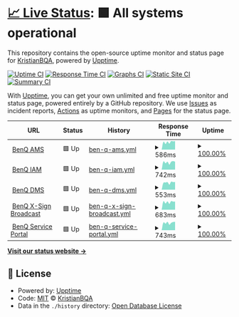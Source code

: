 # [📈 Live Status](https://KristianBQA.github.io/benqservers): <!--live status--> **🟩 All systems operational**

This repository contains the open-source uptime monitor and status page for [KristianBQA](https://KristianBQA.github.io/benqservers), powered by [Upptime](https://github.com/upptime/upptime).

[![Uptime CI](https://github.com/KristianBQA/benqservers/workflows/Uptime%20CI/badge.svg)](https://github.com/KristianBQA/benqservers/actions?query=workflow%3A%22Uptime+CI%22)
[![Response Time CI](https://github.com/KristianBQA/benqservers/workflows/Response%20Time%20CI/badge.svg)](https://github.com/KristianBQA/benqservers/actions?query=workflow%3A%22Response+Time+CI%22)
[![Graphs CI](https://github.com/KristianBQA/benqservers/workflows/Graphs%20CI/badge.svg)](https://github.com/KristianBQA/benqservers/actions?query=workflow%3A%22Graphs+CI%22)
[![Static Site CI](https://github.com/KristianBQA/benqservers/workflows/Static%20Site%20CI/badge.svg)](https://github.com/KristianBQA/benqservers/actions?query=workflow%3A%22Static+Site+CI%22)
[![Summary CI](https://github.com/KristianBQA/benqservers/workflows/Summary%20CI/badge.svg)](https://github.com/KristianBQA/benqservers/actions?query=workflow%3A%22Summary+CI%22)

With [Upptime](https://upptime.js.org), you can get your own unlimited and free uptime monitor and status page, powered entirely by a GitHub repository. We use [Issues](https://github.com/KristianBQA/benqservers/issues) as incident reports, [Actions](https://github.com/KristianBQA/benqservers/actions) as uptime monitors, and [Pages](https://KristianBQA.github.io/benqservers) for the status page.

<!--start: status pages-->
<!-- This summary is generated by Upptime (https://github.com/upptime/upptime) -->
<!-- Do not edit this manually, your changes will be overwritten -->
<!-- prettier-ignore -->
| URL | Status | History | Response Time | Uptime |
| --- | ------ | ------- | ------------- | ------ |
| <img alt="" src="https://icons.duckduckgo.com/ip3/ams.benq.com.ico" height="13"> [BenQ AMS](https://ams.benq.com/#/) | 🟩 Up | [ben-q-ams.yml](https://github.com/KristianBQA/benqservers/commits/HEAD/history/ben-q-ams.yml) | <details><summary><img alt="Response time graph" src="./graphs/ben-q-ams/response-time-week.png" height="20"> 586ms</summary><br><a href="https://KristianBQA.github.io/benqservers/history/ben-q-ams"><img alt="Response time 517" src="https://img.shields.io/endpoint?url=https%3A%2F%2Fraw.githubusercontent.com%2FKristianBQA%2Fbenqservers%2FHEAD%2Fapi%2Fben-q-ams%2Fresponse-time.json"></a><br><a href="https://KristianBQA.github.io/benqservers/history/ben-q-ams"><img alt="24-hour response time 662" src="https://img.shields.io/endpoint?url=https%3A%2F%2Fraw.githubusercontent.com%2FKristianBQA%2Fbenqservers%2FHEAD%2Fapi%2Fben-q-ams%2Fresponse-time-day.json"></a><br><a href="https://KristianBQA.github.io/benqservers/history/ben-q-ams"><img alt="7-day response time 586" src="https://img.shields.io/endpoint?url=https%3A%2F%2Fraw.githubusercontent.com%2FKristianBQA%2Fbenqservers%2FHEAD%2Fapi%2Fben-q-ams%2Fresponse-time-week.json"></a><br><a href="https://KristianBQA.github.io/benqservers/history/ben-q-ams"><img alt="30-day response time 530" src="https://img.shields.io/endpoint?url=https%3A%2F%2Fraw.githubusercontent.com%2FKristianBQA%2Fbenqservers%2FHEAD%2Fapi%2Fben-q-ams%2Fresponse-time-month.json"></a><br><a href="https://KristianBQA.github.io/benqservers/history/ben-q-ams"><img alt="1-year response time 517" src="https://img.shields.io/endpoint?url=https%3A%2F%2Fraw.githubusercontent.com%2FKristianBQA%2Fbenqservers%2FHEAD%2Fapi%2Fben-q-ams%2Fresponse-time-year.json"></a></details> | <details><summary><a href="https://KristianBQA.github.io/benqservers/history/ben-q-ams">100.00%</a></summary><a href="https://KristianBQA.github.io/benqservers/history/ben-q-ams"><img alt="All-time uptime 99.96%" src="https://img.shields.io/endpoint?url=https%3A%2F%2Fraw.githubusercontent.com%2FKristianBQA%2Fbenqservers%2FHEAD%2Fapi%2Fben-q-ams%2Fuptime.json"></a><br><a href="https://KristianBQA.github.io/benqservers/history/ben-q-ams"><img alt="24-hour uptime 100.00%" src="https://img.shields.io/endpoint?url=https%3A%2F%2Fraw.githubusercontent.com%2FKristianBQA%2Fbenqservers%2FHEAD%2Fapi%2Fben-q-ams%2Fuptime-day.json"></a><br><a href="https://KristianBQA.github.io/benqservers/history/ben-q-ams"><img alt="7-day uptime 100.00%" src="https://img.shields.io/endpoint?url=https%3A%2F%2Fraw.githubusercontent.com%2FKristianBQA%2Fbenqservers%2FHEAD%2Fapi%2Fben-q-ams%2Fuptime-week.json"></a><br><a href="https://KristianBQA.github.io/benqservers/history/ben-q-ams"><img alt="30-day uptime 100.00%" src="https://img.shields.io/endpoint?url=https%3A%2F%2Fraw.githubusercontent.com%2FKristianBQA%2Fbenqservers%2FHEAD%2Fapi%2Fben-q-ams%2Fuptime-month.json"></a><br><a href="https://KristianBQA.github.io/benqservers/history/ben-q-ams"><img alt="1-year uptime 99.96%" src="https://img.shields.io/endpoint?url=https%3A%2F%2Fraw.githubusercontent.com%2FKristianBQA%2Fbenqservers%2FHEAD%2Fapi%2Fben-q-ams%2Fuptime-year.json"></a></details>
| <img alt="" src="https://icons.duckduckgo.com/ip3/iam.benq.com.ico" height="13"> [BenQ IAM](https://iam.benq.com/) | 🟩 Up | [ben-q-iam.yml](https://github.com/KristianBQA/benqservers/commits/HEAD/history/ben-q-iam.yml) | <details><summary><img alt="Response time graph" src="./graphs/ben-q-iam/response-time-week.png" height="20"> 742ms</summary><br><a href="https://KristianBQA.github.io/benqservers/history/ben-q-iam"><img alt="Response time 671" src="https://img.shields.io/endpoint?url=https%3A%2F%2Fraw.githubusercontent.com%2FKristianBQA%2Fbenqservers%2FHEAD%2Fapi%2Fben-q-iam%2Fresponse-time.json"></a><br><a href="https://KristianBQA.github.io/benqservers/history/ben-q-iam"><img alt="24-hour response time 793" src="https://img.shields.io/endpoint?url=https%3A%2F%2Fraw.githubusercontent.com%2FKristianBQA%2Fbenqservers%2FHEAD%2Fapi%2Fben-q-iam%2Fresponse-time-day.json"></a><br><a href="https://KristianBQA.github.io/benqservers/history/ben-q-iam"><img alt="7-day response time 742" src="https://img.shields.io/endpoint?url=https%3A%2F%2Fraw.githubusercontent.com%2FKristianBQA%2Fbenqservers%2FHEAD%2Fapi%2Fben-q-iam%2Fresponse-time-week.json"></a><br><a href="https://KristianBQA.github.io/benqservers/history/ben-q-iam"><img alt="30-day response time 684" src="https://img.shields.io/endpoint?url=https%3A%2F%2Fraw.githubusercontent.com%2FKristianBQA%2Fbenqservers%2FHEAD%2Fapi%2Fben-q-iam%2Fresponse-time-month.json"></a><br><a href="https://KristianBQA.github.io/benqservers/history/ben-q-iam"><img alt="1-year response time 671" src="https://img.shields.io/endpoint?url=https%3A%2F%2Fraw.githubusercontent.com%2FKristianBQA%2Fbenqservers%2FHEAD%2Fapi%2Fben-q-iam%2Fresponse-time-year.json"></a></details> | <details><summary><a href="https://KristianBQA.github.io/benqservers/history/ben-q-iam">100.00%</a></summary><a href="https://KristianBQA.github.io/benqservers/history/ben-q-iam"><img alt="All-time uptime 99.97%" src="https://img.shields.io/endpoint?url=https%3A%2F%2Fraw.githubusercontent.com%2FKristianBQA%2Fbenqservers%2FHEAD%2Fapi%2Fben-q-iam%2Fuptime.json"></a><br><a href="https://KristianBQA.github.io/benqservers/history/ben-q-iam"><img alt="24-hour uptime 100.00%" src="https://img.shields.io/endpoint?url=https%3A%2F%2Fraw.githubusercontent.com%2FKristianBQA%2Fbenqservers%2FHEAD%2Fapi%2Fben-q-iam%2Fuptime-day.json"></a><br><a href="https://KristianBQA.github.io/benqservers/history/ben-q-iam"><img alt="7-day uptime 100.00%" src="https://img.shields.io/endpoint?url=https%3A%2F%2Fraw.githubusercontent.com%2FKristianBQA%2Fbenqservers%2FHEAD%2Fapi%2Fben-q-iam%2Fuptime-week.json"></a><br><a href="https://KristianBQA.github.io/benqservers/history/ben-q-iam"><img alt="30-day uptime 100.00%" src="https://img.shields.io/endpoint?url=https%3A%2F%2Fraw.githubusercontent.com%2FKristianBQA%2Fbenqservers%2FHEAD%2Fapi%2Fben-q-iam%2Fuptime-month.json"></a><br><a href="https://KristianBQA.github.io/benqservers/history/ben-q-iam"><img alt="1-year uptime 99.97%" src="https://img.shields.io/endpoint?url=https%3A%2F%2Fraw.githubusercontent.com%2FKristianBQA%2Fbenqservers%2FHEAD%2Fapi%2Fben-q-iam%2Fuptime-year.json"></a></details>
| <img alt="" src="https://dms.benq.com/client/dms_logo.svg" height="13"> [BenQ DMS](https://dms.benq.com/#/) | 🟩 Up | [ben-q-dms.yml](https://github.com/KristianBQA/benqservers/commits/HEAD/history/ben-q-dms.yml) | <details><summary><img alt="Response time graph" src="./graphs/ben-q-dms/response-time-week.png" height="20"> 553ms</summary><br><a href="https://KristianBQA.github.io/benqservers/history/ben-q-dms"><img alt="Response time 488" src="https://img.shields.io/endpoint?url=https%3A%2F%2Fraw.githubusercontent.com%2FKristianBQA%2Fbenqservers%2FHEAD%2Fapi%2Fben-q-dms%2Fresponse-time.json"></a><br><a href="https://KristianBQA.github.io/benqservers/history/ben-q-dms"><img alt="24-hour response time 596" src="https://img.shields.io/endpoint?url=https%3A%2F%2Fraw.githubusercontent.com%2FKristianBQA%2Fbenqservers%2FHEAD%2Fapi%2Fben-q-dms%2Fresponse-time-day.json"></a><br><a href="https://KristianBQA.github.io/benqservers/history/ben-q-dms"><img alt="7-day response time 553" src="https://img.shields.io/endpoint?url=https%3A%2F%2Fraw.githubusercontent.com%2FKristianBQA%2Fbenqservers%2FHEAD%2Fapi%2Fben-q-dms%2Fresponse-time-week.json"></a><br><a href="https://KristianBQA.github.io/benqservers/history/ben-q-dms"><img alt="30-day response time 496" src="https://img.shields.io/endpoint?url=https%3A%2F%2Fraw.githubusercontent.com%2FKristianBQA%2Fbenqservers%2FHEAD%2Fapi%2Fben-q-dms%2Fresponse-time-month.json"></a><br><a href="https://KristianBQA.github.io/benqservers/history/ben-q-dms"><img alt="1-year response time 488" src="https://img.shields.io/endpoint?url=https%3A%2F%2Fraw.githubusercontent.com%2FKristianBQA%2Fbenqservers%2FHEAD%2Fapi%2Fben-q-dms%2Fresponse-time-year.json"></a></details> | <details><summary><a href="https://KristianBQA.github.io/benqservers/history/ben-q-dms">100.00%</a></summary><a href="https://KristianBQA.github.io/benqservers/history/ben-q-dms"><img alt="All-time uptime 99.96%" src="https://img.shields.io/endpoint?url=https%3A%2F%2Fraw.githubusercontent.com%2FKristianBQA%2Fbenqservers%2FHEAD%2Fapi%2Fben-q-dms%2Fuptime.json"></a><br><a href="https://KristianBQA.github.io/benqservers/history/ben-q-dms"><img alt="24-hour uptime 100.00%" src="https://img.shields.io/endpoint?url=https%3A%2F%2Fraw.githubusercontent.com%2FKristianBQA%2Fbenqservers%2FHEAD%2Fapi%2Fben-q-dms%2Fuptime-day.json"></a><br><a href="https://KristianBQA.github.io/benqservers/history/ben-q-dms"><img alt="7-day uptime 100.00%" src="https://img.shields.io/endpoint?url=https%3A%2F%2Fraw.githubusercontent.com%2FKristianBQA%2Fbenqservers%2FHEAD%2Fapi%2Fben-q-dms%2Fuptime-week.json"></a><br><a href="https://KristianBQA.github.io/benqservers/history/ben-q-dms"><img alt="30-day uptime 100.00%" src="https://img.shields.io/endpoint?url=https%3A%2F%2Fraw.githubusercontent.com%2FKristianBQA%2Fbenqservers%2FHEAD%2Fapi%2Fben-q-dms%2Fuptime-month.json"></a><br><a href="https://KristianBQA.github.io/benqservers/history/ben-q-dms"><img alt="1-year uptime 99.96%" src="https://img.shields.io/endpoint?url=https%3A%2F%2Fraw.githubusercontent.com%2FKristianBQA%2Fbenqservers%2FHEAD%2Fapi%2Fben-q-dms%2Fuptime-year.json"></a></details>
| <img alt="" src="https://icons.duckduckgo.com/ip3/x-signbroadcast.benq.com.ico" height="13"> [BenQ X-Sign Broadcast](https://x-signbroadcast.benq.com/) | 🟩 Up | [ben-q-x-sign-broadcast.yml](https://github.com/KristianBQA/benqservers/commits/HEAD/history/ben-q-x-sign-broadcast.yml) | <details><summary><img alt="Response time graph" src="./graphs/ben-q-x-sign-broadcast/response-time-week.png" height="20"> 683ms</summary><br><a href="https://KristianBQA.github.io/benqservers/history/ben-q-x-sign-broadcast"><img alt="Response time 624" src="https://img.shields.io/endpoint?url=https%3A%2F%2Fraw.githubusercontent.com%2FKristianBQA%2Fbenqservers%2FHEAD%2Fapi%2Fben-q-x-sign-broadcast%2Fresponse-time.json"></a><br><a href="https://KristianBQA.github.io/benqservers/history/ben-q-x-sign-broadcast"><img alt="24-hour response time 725" src="https://img.shields.io/endpoint?url=https%3A%2F%2Fraw.githubusercontent.com%2FKristianBQA%2Fbenqservers%2FHEAD%2Fapi%2Fben-q-x-sign-broadcast%2Fresponse-time-day.json"></a><br><a href="https://KristianBQA.github.io/benqservers/history/ben-q-x-sign-broadcast"><img alt="7-day response time 683" src="https://img.shields.io/endpoint?url=https%3A%2F%2Fraw.githubusercontent.com%2FKristianBQA%2Fbenqservers%2FHEAD%2Fapi%2Fben-q-x-sign-broadcast%2Fresponse-time-week.json"></a><br><a href="https://KristianBQA.github.io/benqservers/history/ben-q-x-sign-broadcast"><img alt="30-day response time 627" src="https://img.shields.io/endpoint?url=https%3A%2F%2Fraw.githubusercontent.com%2FKristianBQA%2Fbenqservers%2FHEAD%2Fapi%2Fben-q-x-sign-broadcast%2Fresponse-time-month.json"></a><br><a href="https://KristianBQA.github.io/benqservers/history/ben-q-x-sign-broadcast"><img alt="1-year response time 624" src="https://img.shields.io/endpoint?url=https%3A%2F%2Fraw.githubusercontent.com%2FKristianBQA%2Fbenqservers%2FHEAD%2Fapi%2Fben-q-x-sign-broadcast%2Fresponse-time-year.json"></a></details> | <details><summary><a href="https://KristianBQA.github.io/benqservers/history/ben-q-x-sign-broadcast">100.00%</a></summary><a href="https://KristianBQA.github.io/benqservers/history/ben-q-x-sign-broadcast"><img alt="All-time uptime 99.99%" src="https://img.shields.io/endpoint?url=https%3A%2F%2Fraw.githubusercontent.com%2FKristianBQA%2Fbenqservers%2FHEAD%2Fapi%2Fben-q-x-sign-broadcast%2Fuptime.json"></a><br><a href="https://KristianBQA.github.io/benqservers/history/ben-q-x-sign-broadcast"><img alt="24-hour uptime 100.00%" src="https://img.shields.io/endpoint?url=https%3A%2F%2Fraw.githubusercontent.com%2FKristianBQA%2Fbenqservers%2FHEAD%2Fapi%2Fben-q-x-sign-broadcast%2Fuptime-day.json"></a><br><a href="https://KristianBQA.github.io/benqservers/history/ben-q-x-sign-broadcast"><img alt="7-day uptime 100.00%" src="https://img.shields.io/endpoint?url=https%3A%2F%2Fraw.githubusercontent.com%2FKristianBQA%2Fbenqservers%2FHEAD%2Fapi%2Fben-q-x-sign-broadcast%2Fuptime-week.json"></a><br><a href="https://KristianBQA.github.io/benqservers/history/ben-q-x-sign-broadcast"><img alt="30-day uptime 100.00%" src="https://img.shields.io/endpoint?url=https%3A%2F%2Fraw.githubusercontent.com%2FKristianBQA%2Fbenqservers%2FHEAD%2Fapi%2Fben-q-x-sign-broadcast%2Fuptime-month.json"></a><br><a href="https://KristianBQA.github.io/benqservers/history/ben-q-x-sign-broadcast"><img alt="1-year uptime 99.99%" src="https://img.shields.io/endpoint?url=https%3A%2F%2Fraw.githubusercontent.com%2FKristianBQA%2Fbenqservers%2FHEAD%2Fapi%2Fben-q-x-sign-broadcast%2Fuptime-year.json"></a></details>
| <img alt="" src="https://icons.duckduckgo.com/ip3/service-portal.benq.com.ico" height="13"> [BenQ Service Portal](https://service-portal.benq.com/login) | 🟩 Up | [ben-q-service-portal.yml](https://github.com/KristianBQA/benqservers/commits/HEAD/history/ben-q-service-portal.yml) | <details><summary><img alt="Response time graph" src="./graphs/ben-q-service-portal/response-time-week.png" height="20"> 743ms</summary><br><a href="https://KristianBQA.github.io/benqservers/history/ben-q-service-portal"><img alt="Response time 656" src="https://img.shields.io/endpoint?url=https%3A%2F%2Fraw.githubusercontent.com%2FKristianBQA%2Fbenqservers%2FHEAD%2Fapi%2Fben-q-service-portal%2Fresponse-time.json"></a><br><a href="https://KristianBQA.github.io/benqservers/history/ben-q-service-portal"><img alt="24-hour response time 841" src="https://img.shields.io/endpoint?url=https%3A%2F%2Fraw.githubusercontent.com%2FKristianBQA%2Fbenqservers%2FHEAD%2Fapi%2Fben-q-service-portal%2Fresponse-time-day.json"></a><br><a href="https://KristianBQA.github.io/benqservers/history/ben-q-service-portal"><img alt="7-day response time 743" src="https://img.shields.io/endpoint?url=https%3A%2F%2Fraw.githubusercontent.com%2FKristianBQA%2Fbenqservers%2FHEAD%2Fapi%2Fben-q-service-portal%2Fresponse-time-week.json"></a><br><a href="https://KristianBQA.github.io/benqservers/history/ben-q-service-portal"><img alt="30-day response time 690" src="https://img.shields.io/endpoint?url=https%3A%2F%2Fraw.githubusercontent.com%2FKristianBQA%2Fbenqservers%2FHEAD%2Fapi%2Fben-q-service-portal%2Fresponse-time-month.json"></a><br><a href="https://KristianBQA.github.io/benqservers/history/ben-q-service-portal"><img alt="1-year response time 656" src="https://img.shields.io/endpoint?url=https%3A%2F%2Fraw.githubusercontent.com%2FKristianBQA%2Fbenqservers%2FHEAD%2Fapi%2Fben-q-service-portal%2Fresponse-time-year.json"></a></details> | <details><summary><a href="https://KristianBQA.github.io/benqservers/history/ben-q-service-portal">100.00%</a></summary><a href="https://KristianBQA.github.io/benqservers/history/ben-q-service-portal"><img alt="All-time uptime 100.00%" src="https://img.shields.io/endpoint?url=https%3A%2F%2Fraw.githubusercontent.com%2FKristianBQA%2Fbenqservers%2FHEAD%2Fapi%2Fben-q-service-portal%2Fuptime.json"></a><br><a href="https://KristianBQA.github.io/benqservers/history/ben-q-service-portal"><img alt="24-hour uptime 100.00%" src="https://img.shields.io/endpoint?url=https%3A%2F%2Fraw.githubusercontent.com%2FKristianBQA%2Fbenqservers%2FHEAD%2Fapi%2Fben-q-service-portal%2Fuptime-day.json"></a><br><a href="https://KristianBQA.github.io/benqservers/history/ben-q-service-portal"><img alt="7-day uptime 100.00%" src="https://img.shields.io/endpoint?url=https%3A%2F%2Fraw.githubusercontent.com%2FKristianBQA%2Fbenqservers%2FHEAD%2Fapi%2Fben-q-service-portal%2Fuptime-week.json"></a><br><a href="https://KristianBQA.github.io/benqservers/history/ben-q-service-portal"><img alt="30-day uptime 100.00%" src="https://img.shields.io/endpoint?url=https%3A%2F%2Fraw.githubusercontent.com%2FKristianBQA%2Fbenqservers%2FHEAD%2Fapi%2Fben-q-service-portal%2Fuptime-month.json"></a><br><a href="https://KristianBQA.github.io/benqservers/history/ben-q-service-portal"><img alt="1-year uptime 100.00%" src="https://img.shields.io/endpoint?url=https%3A%2F%2Fraw.githubusercontent.com%2FKristianBQA%2Fbenqservers%2FHEAD%2Fapi%2Fben-q-service-portal%2Fuptime-year.json"></a></details>

<!--end: status pages-->

[**Visit our status website →**](https://KristianBQA.github.io/benqservers)

## 📄 License

- Powered by: [Upptime](https://github.com/upptime/upptime)
- Code: [MIT](./LICENSE) © [KristianBQA](https://KristianBQA.github.io/benqservers)
- Data in the `./history` directory: [Open Database License](https://opendatacommons.org/licenses/odbl/1-0/)
